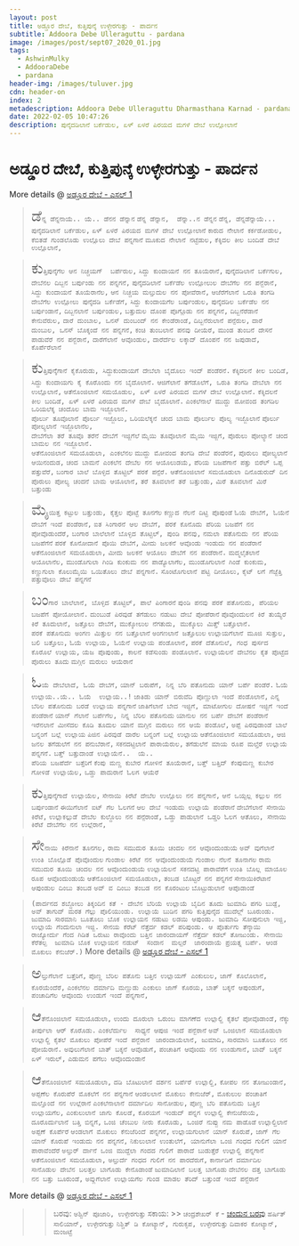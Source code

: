 ```yaml
---
layout: post
title: ಅಡ್ಡೂರ ದೇಬೆ, ಕುತ್ತಿಪುನ್ಕೆ ಉಳ್ಳೇರಗುತ್ತು - ಪಾರ್ದನ
subtitle: Addoora Debe Ulleraguttu - pardana
image: /images/post/sept07_2020_01.jpg
tags:
  - AshwinMulky
  - AddooraDebe
  - pardana
header-img: /images/tuluver.jpg
cdn: header-on
index: 2
metadescription: Addoora Debe Ulleraguttu Dharmasthana Karnad - pardana
date: 2022-02-05 10:47:26
description: ಪುನ್ಕೆದಡಿಲಾನೆ ಬರ್ಕೆಡುಲ, ಏಳ್ ಏಳರೆ ಪಿರಯದ ಮಗಳೆ ದೇಬೆ ಉಲ್ಲೋಲಾನೆ
---
```

# ಅಡ್ಡೂರ ದೇಬೆ, ಕುತ್ತಿಪುನ್ಕೆ ಉಳ್ಳೇರಗುತ್ತು - ಪಾರ್ದನ

More details @ <a href='/2020/09/07/addoora-debe-ulleraguttu/'>ಅಡ್ಡೂರ ದೇಬೆ - ಎಸಲ್ 1</a>

> <span style='font-size: xx-large;'>`ಡೆ`</span>`ನ್ನ ಡೆನ್ನನಾಯೆ.. ಯೆ.. ಡೆನನ ಡೆನ್ನಾನ`
`ಡೆನ್ನ ಡೆನ್ನಾನ,  ಡೆನ್ನಾ..ನ ಡೆನ್ನನ` 
`ಡೆನ್ನ, ಡೆನ್ನಡೆನ್ನಾಯೆ...`
`ಪುನ್ಕೆದಡಿಲಾನೆ ಬರ್ಕೆಡುಲ,`
`ಏಳ್ ಏಳರೆ ಪಿರಯದ ಮಗಳೆ ದೇಬೆ ಉಲ್ಲೋಲಾನೆ`
`ಕಾರುದ ನೆೇಲಾನೆ ಕರ್ಕಡೋಡುಲ,`
`ಕೆಬಿತಡೆ ಗುಂಡಲೊಡು ಉಲ್ಲೊಲು ದೇಬೆ ಪನ್ನಗಾನೆ`
`ಮೂಕುದ ನೆೇಲಾನೆ ನಟ್ಟೆಡುಲ,`
`ಕೆಕ್ಕಿದಲ ಕೀಲ ಬಂದಿಡೆ ದೇಬೆ ಉಲ್ಲೊಲಾನೆ,`

> <span style='font-size: xx-large;'>`ಕು`</span>`ತ್ತಿಪುನ್ಕೆಗೆಲ ಆನ ನಿಚ್ಚಯಗ್  ಬರ್ಪೆರುಲ,`
`ಸಿದ್ದು ಕುಂದಾಯನೆ ನನ ತೂಯೆರಾನೆ,`
`ಪುನ್ಕೆದಡಿಲಾನೆ ಬರ್ಕೆಗುಲ,`
`ದೇಬೆನಲ ದಿಬ್ಬನ ಬರ್ಪುಂಡು ನನ ಪನ್ನಗನೆ,`
`ಪುನ್ಕೆದಡಿಲಾನೆ ಬರ್ಕೆಡೆಲ ಉಲ್ಲೋಲುಲ ದೇಬೆಗೆಲ ನನ ಪನ್ಬೆರಾನೆ,`
`ಸಿದ್ದು ಕುಂದಾಯನೆ ತೂಯೆರಾನೆಲ,`
`ಆನ ನಿಚ್ಚಯ ಮಲ್ತುದುಲ ನನ ಪೋವೆರಾನೆ,`
`ಆಜೆರೆಗೆಲಾನೆ ಒರುತಿ ತಂಗಡಿ ದೇಬೆಗೆಲ ಉಲ್ಲೋಲು ಪುನ್ಕೆದಡಿ ಬರ್ಕೆಡೆಗೆ,`
`ಸಿದ್ದು ಕುಂದಾಯಗೆಲ ಬರ್ಪುಂಡುಲ,`
`ಪುನ್ಕೆದಡಿಲ ಬರ್ಕೆಡೆಲ ನನ ಬರ್ಪುಂಡಾನೆ,`
`ದಿಬ್ಬನಲಾನೆ ಬರ್ಪುಂಡುಲ,`
`ಬತ್ತುದುಲ ದೊಂಪ ಪೊಗ್ಗೊಡು ನನ ಪನ್ನಗನೆ,`
`ದಿಬ್ಬನೆರೆಡಾನೆ ಕೇನುವೆರುಲ,` 
`ದಾರೆ ದುಂಬಾಲ, ಒನಸ್ ದುಂಬಂದ್ ನನ ಕೇಂಡೆರಾಂಡೆ,`
`ದಿಬ್ಬನೆರುಲಾನೆ ಪನ್ಪೆರುಲ,`
`ದಾರೆ ದುಂಬುಲ, ಒನಸ್ ಬೊಕ್ಕಂದೆ ನನ ಪನ್ನಗನೆ,`
`ಕಂಚಿ ತುಂಬಲಾನೆ ಪನವು ದೀಯೆರೆ,`
`ಮುಂಡ ತುಂಬನೆ ದೇಸನೆ ಪಾಡುವೆರೆ ನನ ಪನ್ಬೆರಾನೆ,`
`ದಾರೆಗೆಲಾನೆ ಆವೊಂಡುಲ,` 
`ದಾರೆರ್ದೆಲ ಲಕ್ಕಾದ್ ದೊಂಪನೆ ನನ ಜಪುಡಾದೆ,`
`ಕೊರ್ಪೆರೆಲಾನೆ` 

> <span style='font-size: xx-large;'>`ಕು`</span>`ತ್ತಿಪುನ್ಕೆೆಗಾನೆ ಕೈಕೊರುಡು, ಸಿದ್ದುಕುಂದಾಯಗೆ ದೇಬೆಲಾ ಬೈದೊಲು ಇಂದ್ ಪಂಡೆರನೆ.`
`ಕೆಕ್ಕಿದಲನೆ ಕೀಲ ಬಂದಿಡೆ,`
`ಸಿದ್ದು ಕುಂದಾಯಗು ಕೈ ಕೊರೊಂದು ನನ ಬೈದೊಲಾನೆ.`
`ಆಜಿಗೆಲಾನೆ ತಗೆಡೊಲೆಗೆ, ಒರುತಿ ತಂಗಡಿ ದೇಬೆಲಾ ನನ ಉಲ್ಲೊಲಾನೆ,`
`ಆತೆನೊಂಜಿಲಾನೆ ಸಮಯೊಡುಲ, ಏಳ್ ಏಳರೆ ಪಿರಯದ ಮಗಳೆ ದೇಬೆ ಉಲ್ಲೊಲಾನೆ.`
`ಕೆಕ್ಕಿದಲನೆ ಕೀಲ ಬಂದಿಡೆ, ಏಳ್ ಏಳರೆ ಪಿರಯದ ಮಗಳೆ ದೇಬೆ ಬೈದೊಲಾನೆ.`
`ಎಂಕಲೆನಾಲೆ ಮುದ್ದು ಮೋವಂದ ತಂಗಡಿಲ ಒರಿಯಲೆಕ್ಕ ಚಂದೊಲ ಬಾಮ ಇಜ್ಜೊಲಾನೆ.`  
`ಪೊರ್ಲು ತೂವೊಲಾನೆ ಪೊರ್ಲು ಇಜ್ಜೊಲು,`
`ಒರಿಯಲೆಕ್ಕನೆ ಚಂದ ಬಾಮ ಪೊರ್ಲುಲ ಪೊಲ್ಯ ಇಜ್ಜೊಲಾನೆ`
`ಪೊರ್ಲು ಪೋಲ್ಯಲಾನೆ ಇಜ್ಜೊಲಾನೆಲ,`  
`ದೇಬೆಗೆಲಾ ತರೆ ತೂವೊ ತರೆನೆ ದೇಬೆಗೆ ಇಜ್ಜಿಗೆಲೆ`
`ಮೈಯಿ ತೂವೊಲಾನೆ ಮೈಯಿ ಇಜ್ಜಿಗೆ,`
`ಪೊರುಲು ಪೋಲ್ಯಾನೆ ಚಂದ ಬಾಮಲ ನನ ಇಜ್ಜೊಲಾನೆ.`  
`ಆತೆನೊಂಜಿಲಾನೆ ಸಮಯೊಡುಲಾ, ಎಂಕಲೆನಲ`
`ಮುದ್ದು ಮೋವಂದ ತಂಗಡಿ ದೇಬೆ ಪಂಡೆರನೆ,`
`ಪೊರುಲು ಪೋಲ್ಯಲಾನೆ ಆಯಿನಂದುಡ,`
`ಚಂದ ಬಾಮನೆ ಎಂಕಲೆನ ದೇಬೆಲ ನನ ಆಯೊಲುಡಯೆ,`
`ಪೆರಿಯ ಬಜಪೆಗಾನೆ ಪತ್ತು ಬಿರೆಲ್ ಒಪ್ಪ ಪತ್ತುವೆರೆ,`
`ಬಂಗಾರ ಬಾಲೆ ಬೊಳ್ಳಿದ ತೊಟ್ಟಿಲ್ ಪರಕೆ ಪನ್ಪೆರೆ.`
`ಆತೆನೊಂಜಿಲಾನೆ ಸಮಯೊಡುಲಾ ದಿನೊಡುರುದ್ ದಿನ` 
`ಪೊರುಲು ಪೋಲ್ಯ ಚಂದನೆ ಬಾಮ ಆಯೊಲಾನೆ,` 
`ತರೆ ತೂವಲಾನೆ ತರೆ ಬತ್ತುಂಡು,`
`ಮಿರೆ ತೂವಲಾನೆ ಮಿರೆ ಬತ್ತುಂಡು`

> <span style='font-size: xx-large;'>`ಮೈ`</span>`ಯಿತ್ತ ಕಟ್ಟುಲ ಬತ್ತುಂಡು, ಕೈತ್ತಲ ಪೊಟ್ಟೆ ತೂನಗೆಲ`
`ಕಣ್ಣುದ ನೆಲನೆ ದಿಟ್ಟಿ‌ ಪೊಪುಂಡೆ`
`ಓಯೆ ದೇಬೆಗೆ, ಓಯೆನೆ ದೇಬೆಗೆ ಇಂದೆ ಪಂಡೆರಾನೆ,`
`ಐತ ಸಿಂಗಾರನೆ ಆಲ ದೇಬೆಗೆ, ಪರಕೆ ಕೊನೊದು ಪೆರಿಯ ಬಜಪೆಗೆ ನನ ಪೋವೊಡುಂದೆರೆ,`
`ಬಂಗಾರ ಬಾಲೆಲಾನೆ ಬೊಳ್ಳಿದ ತೊಟ್ಟಿಲ್, ಪುಂಡಿ ಪನವು,`
`ನಮಲಾ ಪತೊನುದು ನನ ಪೆರಿಯ ಬಜಪೆಗೆನೆ`
`ಪರಕೆ ಕೊನೋದಾನೆ ಪೊಯಿ ದೇಬೆಗೆ,`
`ಮೀದು ಜಲಕನೆ ಆವೊಂಡು ಇಂಡುದು ನನ ಪಂಡೆರಾನೆ`
`ಆತೆನೊಂಜಿಲಾನೆ ಸಮಯೊಡುಲಾ,`
`ಮೀದು ಜಲಕನೆ ಆಯೊಲು ದೇಬೆಗೆ ನನ ಪಂಡೆರಾನೆ.`
`ಮದ್ಮಲೈತಲಾನೆ ಆಯೊಲಾನೆಲ,` 
`ಮುಂಡೊಗುಲಾ ಗಿಂಡಿ ಕುಂಕುಮ ನನ ಪಾಡ್ಯೊಲಾಗೆಲ,` 
`ಮುಂಡೊಗುಲಾನೆ ಗಿಂಡೆ ಕುಂಕುಮ,` 
`ಕಣ್ಣುಗುಲಾ ಕೊಲುಮೈಯಿ ಒಯಿತೊಲು ದೇಬೆ ಪನ್ನಗಾನೆ.`
`ಸೊಂಟೊಗುಲಾನೆ ಪಟ್ಟಿ ದೀಯೊಲು,`
`ಕೈಟ್ ಲಗೆ ಗೆಜ್ಜೆತ್ತಿ ಪತ್ತುವೊಲು ದೇಬೆ ಪನ್ನಗನೆ`

> <span style='font-size: xx-large;'>`ಬಂ`</span>`ಗಾರ ಬಾಲೆಲಾನೆ, ಬೊಳ್ಳಿದ ತೊಟ್ಟಿಲ್, ಪಾಲೆ ಪಿಂಗಾರನೆ`
`ಪುಂಡಿ ಪನವು ಪರಕೆ ಪತೊನುದು, ಪೆರಿಯಲ ಬಜಪೆಗೆ ಪೋಯೋಲಾನೆ.`
`ದುಂಬುಡೆ ಪಿರವುಡೆ ತಗೆಡುಲು ನಡುಟು ದೇಬೆ ಪೋಪೆರಾನೆ`
`ಪೊವೊಂದುಲನೆ ಕಿರೆ ತುಯ್ಯೆರೆ`
`ಕಿರೆ ತೂದುಲಾನೆ, ಜತ್ತೊಲು ದೇಬೆಗೆ,`
`ಮುಕ್ಕೋಲುಲ ನೆಗತುದು, ಮುಕ್ಕೊಲು ಮಿತ್ತ್ ಬತ್ತೊಲಾನೆ.`   
`ಪರಕೆ ಪತೊನುದು ಅಂಗಣ ಮಿತ್ತುಲ ನನ ಬತ್ತೊಲಾನೆ`
`ಅಂಗಣಲಾನೆ ಜತ್ತೊಲುಲ`
`ಉಲ್ಲಾಯಗೆಲಾನೆ ಮೂಜಿ ಸುತ್ತುಲ, ಬಲಿ ಬತ್ತೊಲು,`
`ಓಯೆ ಉಲ್ಲಾಯ, ಓಯೆನೆ ಉಲ್ಲಾಯ ಪಂಡೊಲಾನೆ,`
`ಪರಕೆ ದೆತೊನುಲೆ, ಗಂಧ ಪುರ್ಸದ ಕೊರೊಲೆ ಉಲ್ಲಾಯ,` 
`ಯೆಜ ಪೊಪುಂಡು, ಕಾಲನೆ ಕಡೆಸುಂಡು ಪಂಡೊಲಾನೆ.`
`ಉಲ್ಲಾಯೆಲನೆ ದೇಬೆನಲ ಕೈತ ಪೊಟ್ಟೆದ ಪೊರುಲು ತೂದು`
`ಮಗ್ಗಿನ ಮರುಲು ಆಯೆರಾನೆ`

> <span style='font-size: xx-large;'>`ಓ`</span>`ಯೆ ದೇಬೆಲಾದೆ, ಓಯೆ ದೇಬೆಗೆ,`
`ಯಾನ್ ಬರುಪೆಗೆ, ನಿನ್ನ ಬೆರಿ ಪತೊನುದು ಯಾನ್ ಬರ್ಪೆ ಪಂಡೆರೆ.`
`ಓಯೆ ಉಲ್ಲಾಯ..ಯೆ.. ಓಯೆ  ಉಲ್ಲಾಯ..!`
`ಜಾತಿಡು ಯಾನ್ ಬಿರುವೆದಿ ಪೊಣ್ಣುಲಾ ಇಂದೆ ಪಂಡೊಲಾನೆ,`
`ಎನ್ನ ಬೆರಿಲ ಪತೊನುದು ಬರಡೆ ಉಲ್ಲಾಯ ಪನ್ನಗಾನೆ`
`ಜಾತಿಗೆಲಾನೆ ಬೇದ ಇಜ್ಜಿಗೆ, ಮಾಟೋಗುಲ ದೋಷನೆ ಇಜ್ಜಿಗೆ ಇಂದೆ ಪಂಡೆರಾನೆ`
`ಯಾನ್ ಗೆಲಾನೆ ಬರ್ಪೆಗೆಲ, ನಿನ್ನ ಬೆರಿಲ ಪತೊನುದು` 
`ಯಾನುಲ ನನ ಬರ್ಪೆ ದೇಬೆಗೆ ಪಂಡೆರಾನೆ`
`ಇರೆನಲಾನೆ ಮೀಸೆದಲ ಕೊಡಿ ತೂದುಲ ಯಾನೆ ಮಗ್ಗಿನ ಮರುಲು ನನ ಆಯೆ ಪಂಡೊಲೆ,`
`ಅಪ್ಪೆ ಪಿರವುಡಾಂಡೆ ಬಾಲೆ ಬನ್ನಂಗೆ ಬಲ್ಲೆ ಉಲ್ಲಾಯ` 
`ಪಿಜಿನ ಪಿರವುಡೆ ದಾರೆಲ ಬನ್ನಂಗೆ ಬಲ್ಲೆ ಉಲ್ಲಾಯ`
`ಆತೆನೊಂಜಿಲಾನೆ ಸಮಯೊಡುಲಾ,`
`ಆಜಿ ಜನಲ ತಗೆಡುಲೆಗೆ ನನ ಪನುಬೆರಾನೆ,`
`ಸಕನದಟ್ಟಿಲಾನೆ ಪಾರಾಯೆರುಲ,`
`ತಗೆಡುಲೆನೆ ಮಾಯ ರೂಪ ಮಲ್ತೆರೆ ಉಲ್ಲಾಯೆ ಪನ್ನಗನೆ.` 
`ಬತ್ತ್ ಬತ್ತುದಾಂಡೆ ಉಲ್ಲಾಯೆನೆ..  ಯೆ..`  
`ಪೆರಿಯ ಬಜಪೆರ್ದೆ ಬತ್ತೆರಿಗೆ`
`ಕೆಂಪು ಮಣ್ಣ ಕುಬೇರ ಗೋಳಿನೆ ತೂಯೆರಾನೆ,`
`ಬತ್ತ್ ಬತ್ತಿದ್ ಕೆಂಪುಮಣ್ಣ ಕುಬೇರ ಗೋಳಿಡೆ ಉಲ್ಲಾಯೆಲ,`
`ಒಡ್ಡು ಪಾದುರಾನೆ ಓಲಗ ಆಯೆರೆ`


> <span style='font-size: xx-large;'>`ಕು`</span>`ತ್ತಿಪುನ್ಕೆಗಾದೆ ಉಲ್ಲಾಯೆಲ,` 
`ಸೇನಾಯಿ ಕಿರೆಟೆ ದೇಬೆಲ ಉಲ್ಲೊಲು ನನ ಪನ್ನಗಾನೆ,`
`ಆನೆ ಒಯ್ಪಲ್ಲ ಕಲ್ಲುಲ ನನ ಬರ್ಪುಂಡಾನೆ`
`ಈಯಿಗೆಲಾನೆ ಐಟ್ ಗೆಲ ಓಲಗನೆ`
`ಆಲ ದೇಬೆ ಇಂಡುದು ಉಲ್ಲಾಯೆ ಪಂಡೆರಾನೆ`
`ದೇಬೆಗೆಲಾನೆ ಸೇನಾಯಿ ಕಿರೆಟೆ,`
`ಉಲ್ಲಾಕಲ್ಲುಡೆ ದೇಬೆಲ ಕುಲ್ದೊಲು ನನ ಪನ್ಪೆರಾಂಡೆ,`
`ಒಡ್ಡು ಪಾಡುಲಾನೆ ಒಡ್ಡರಿ ಓಲಗ ಆತೊಲು, ಸೇನಾಯಿ ಕಿರೆಟೆ ದೇಬೆಗೆಲ ನನ ಉಲ್ಲೆರಾನೆ,`

> <span style='font-size: xx-large;'>`ಸೇ`</span>`ನಾಯಿ ಕಿರೆನಾನೆ ತೂನಗಲ,`
`ರಾಮ ಸಮುದುರ ತೂಯಿ ಚಂದಲ ನನ ಆವೊಂದುಂಡುಯೆ`
`ಅವ್ ವುಗೆಲಾನೆ ಉಂತಿ ಬೊಲ್ಲೊಡೆ ಪೊವೊಂದುಲ` 
`ಗುಂಡಾಲ ಕಿರೆಟೆ ನನ ಆವೊಂದುಂಡುಯೆ`
`ಗುಂಡಾಲ ನೆಲನೆ ತೂನಾಗಲ`
`ರಾಮ ಸಮುದುರ ತೂಯಿ ಚಂದಲ ನನ ಆವೊಂದುಂಡುಯೆ`
`ಉಲ್ಲಾಯೆಲನೆ ಸಕನದಟ್ಟಿ ಪಾರಾವೆರೆಗೆ`
`ಉಂತಿ ಬೊಲ್ಲ ಮಾಯೊಲ ರೂಪ ಆವೊಂದುಂಡುಯೆ`
`ಆತೆನೊಂಜಿಲಾನೆ ಸಮಯೊಡುಲಾ,`
`ತಂಬಡ ಬೊಟ್ಟರೆ ನನ ಪನ್ನಗನೆ`
`ಸೇನಾಯಿಕಿರೆಟಾನೆ ಆಪುಂಡುಲ ದಿಂಬು ತಂಬಡ`
`ಅವ್ ವ ದಿಂಬು ತಂಬಡ ನನ ಕೊರಂಟುಲ`
`ಬೊಟ್ಟುಡುಲಾನೆ ಆಪೊಡಾಂಡೆ`

> `(ಪಾರ್ದನದ ಶಬ್ದೋಲು ತಿಕ್ಕಂದಿನ ಕತೆ - ದೇಬೆನ ಬೆರಿಯೆ ಉಲ್ಲಾಯೆ ಬೈದಿನ ತೂದು ಜುಮಾದಿ ಪಗರಿ ಬುಡ್ಪೆ, ಅವ್ ತಾಗುದ್ ಮರತ ಗೆಲ್ಲು ಪೊಲಿಯುಂಡು. ಉಲ್ಲಾಯೆ ಬುಡಿನ ಪಗರಿ ಕುತ್ತಿಪುನ್ಕೆದ ಮುದೆಲ್ಗ್ ಬೂರುಂಡು. ಜುಮಾದಿ ಸಾರಮಾನಿ ಬೂತೊಲು ಬೊಕ ಉಲ್ಲಾಯನ ನಡುಟು ಲಡಯಿ ಆಪುಂಡು. ಜುಮಾದಿ ಸೋಪುನುಲಾ ಇಜ್ಜಿ, ಉಲ್ಲಾಯೆ ಗೆಂದುನುಲಾ ಇಜ್ಜಿ. ಸೇನಯ ಕೆರೆಟ್ ನೆತ್ತೆರ್ದ ಕಡಲ್ ಪರಿಪುಂಡು. ಆ ಪೊರ್ತುಗು ತೆನ್ಕಾಯಿ ರಾಜ್ಯೋರ್ದು ಗೆಂದ ಗಿಡಿತ ಒರುಟು ರಾವೊಂದು ಬತ್ತಿನ ಜಾರಂದಾಯಗ್ ನೆತ್ತೆರ್ದ ಕಡಲ್ ತೋಜುಂಡು. ಸೇನಾಯಿ ಕೆರೆತಲ್ಪ  ಜುಮಾದಿ ಬೊಕ ಉಲ್ಲಾಯನ ನಡುಟ್  ಸಂದಾನ  ಮಲ್ಪರೆ  ಜಾರಂದಾಯೆ ಪ್ರಯತ್ನ ಬರ್ಪೆ. ಆಂಡ ಮೊಕುಲು ಕೆನುಜೆರ್.)`
More details @ <a href='/2020/09/07/addoora-debe-ulleraguttu/'>ಅಡ್ಡೂರ ದೇಬೆ - ಎಸಲ್ 1</a>

> <span style='font-size: xx-large;'>`ಅ`</span>`ಲ್ತುಗೆಲಾನೆ ಬತ್ತೆರಿಗೆ,` 
`ಪೊಣ್ಣ ಬೆರಿಲ ಪತೊನು ಬತ್ತಿನ ಉಲ್ಲಾಯಗ್ ಎಂಕುಲುಲ,`
`ಜಾಗ್ ಕೊಲೊಲಾನೆ, ಕೊರಯೆಂದೆರೆ,`
`ಎಂಕಲೆನಲ ದರ್ಮಾದಿ ಮಣ್ಣುಡು ಎಂಕುಲು ಜಾಗ್ ಕೊರಯ,`
`ಬಾತ್ ಬಕ್ಕನೆ ಆಪುಂಡುಗೆ,`
`ಪಂಚಾದಿಗೆಲ ಆವೊಂದು ಉಂಡುಗೆ ಇಂದೆ ಪನ್ನಗಾನೆ,`

> <span style='font-size: xx-large;'>`ಆ`</span>`ತೆನೊಂಜಿಲಾನೆ ಸಮಯೊಡುಲಾ,`
`ಉಂದು ದೂರುಲಾ ಒರುಂಬ ಮಾಗಣೆದ ಉಲ್ಲಾಲ್ದಿ ಕೈತಲೆ ಪೋವೊಡಾಂಡೆ,`
`ನೆಕ್ಕು ತೀರ್ಪುಲಾ ಆರ್ ಕೊರೊಡು.`
`ಎಂಕಲೆರ್ದುಲ  ಸಾಧ್ಯನೆ ಆಪುಜಿ ಇಂದೆ ಪನ್ಬೆರಾನೆ`
`ಅವ್ ಒಂಜಿಲಾನೆ ಸಮಯೊಡುಲಾ`
`ಉಲ್ಲಾಲ್ದಿ ಕೈತಲೆ ಮೊಕುಲು ಪೋಪೆರೆ ಇಂದೆ ಪನ್ಬೆರಾನೆ ` 
`ಜಾರಂದಾಯೆಲಾನೆ, ಜುಮಾದಿ,` 
`ಸಾರಮಾನಿ ಬೂತೊಲು ನನ  ಪೋಯೆರಾನೆ.`
`ಅವುಲುಗೆಲಾನೆ ಬಾತ್ ಬಕ್ಕನೆ ಆವೊಡುಗೆ,`
`ಪಂಚಾತಿಗೆ ಆವೊಂದು ನನ ಉಂಡುಗಾನೆ,`
`ಬಾದ್ ಬಕ್ಕನೆ ಏಳ್ ಇರುಲ್,`
`ಎಡುಮನ ಪಗೆಲು ಆವೊಂದುಂಡಾನೆ`

> <span style='font-size: xx-large;'>`ಆ`</span>`ತೆನೊಂಜಿಲಾನೆ ಸಮಯೊಡುಲಾ,`
`ದಡಿ ಬೊಟುಲಾನೆ ದರ್ಶನ ಬರ್ಪೆರೆ ಉಲ್ಲಾಲ್ದಿ,`
`ಕೋಪಲ ನನ ತೋಜುಂಡಾನೆ,`
`ಅಪ್ಪಣೆಲ ಕೊರುಪೆರೆ ಮೊಕಲೆಗೆ ನನ ಪನ್ನಗಾನೆ`
`ಆಂಡಲಲಾನೆ ಮೊಕುಲು ಕೇನುಜೆರ್,`
`ಮೊಕುಲುಲ ಪಂಚಾತಿಗೆ ಮಲ್ತೊಂದೆ ನನ ಉಲ್ಲೆರಾನೆ` 
`ಎಂಕಲೆನಾಲಾನೆ ದರ್ಮಾದಿಲ ಸಾನೋಡುಲ,`
`ಪೊಣ್ಣ ಬೆರಿ ಪತೊನುದು ಬತ್ತಿನ ಉಲ್ಲಾಯಗೆಲ,`
`ಎಂಕುಲುಲಾನೆ ಜಾಗು ಕೊಲಡೆ,`
`ಕೊರಯಗೆ ಇಂಡುದ್ ಪನ್ನಗ ಉಲ್ಲಾಲ್ದಿ ಕೇನುಜೆರುಯೆ,`
`ದೂರೊರ್ದುಲಾನೆ ಬತ್ತಿ ಬಿನ್ನಗೆ,`
`ಒಂಜಿ ಚೆಂಬುಲ ನೀರು‌ ಕೊರೊಡು, ಒಂಜಿರೆ ನುಪ್ಪು‌ ನಮ ಪಾಡೊಡೆ` 
`ಉಲ್ಲಾಲ್ದಿಲಾನೆ ಅಪ್ಪಣೆ ಕೊರ್ಪೆರೆ`
`ಆಂಡಲಾಗೆ ಮೊಕುಲು ಕೆನುಜೆರಿಂದೆ ಪನ್ನಗನೆ,` 
`ಉಲ್ಲಾಯಗುಲಾನೆ ಯಾನ್ ಕೊರುಪೆ,`
`ಜಾಗ್ ಗೆಲ ಯಾನ್ ಕೊರುಪೆ ಇಂಡುದು ನನ ಪನ್ನಗನೆ,`
`ನಿಕುಲುಲಾನೆ ಉಂತುಲೆಗೆ, ಯಾನುಗೆಲಾ ಒಂಜಿ ಗಂಧದ ಗುಲಿಗೆ ಯಾನೆ ಪಾರಾವೆಂದೆರೆ`
`ಅಲ್ತುರ್ ರ್ದಾನೆ ಒಂಜಿ ಮುದ್ದೆಲಾ ಗಂದದ ಗುಲಿಗೆ ಪಾರಾದೆ ಬುಡುತ್ತೆರೆ ಉಲ್ಲಾಲ್ದಿ ಪನ್ನಗಾನೆ`
`ಆತೆನೊಂಜಿಲಾನೆ ಸಮಯೊಡುಲಾ,` 
`ಅಲ್ತುರ್ದೆ ಗಂಧದ ಗುಲಿಗೆ ನನ ಪಾರದೆರುಗೆ,`
`ಕಾರ್ನಾಡಿಗೆ ದರ್ಮಾದಿಲ ಸಾನೊಡುಲ ದೇಬೆನ ಬಲತ್ತಲ ಬಾಗೊಡು ಕೇನೊಡಾಂಡೆ`
`ಜುಮಾದಿಲಾನೆ ಬಲತ್ತ ಬಾಗೊಡು`
`ದೇಬೆನಲ ದತ್ತ ಬಾಗೊಡು ನನ ಬತ್ತು ಬೂರುಂಡೆ,`
`ಅವ್ಲುಗೆಲಾನೆ ಉಲ್ಲಾಯಗೆಲ ಗುಂಡ ಮಾಡಲ ತೆರಿದ್ ಬತ್ತುಂಡೆ ಇಂದೆ ಪನ್ಬೆರಾನೆ` 

More details @ <a href='/2020/09/07/addoora-debe-ulleraguttu/'>ಅಡ್ಡೂರ ದೇಬೆ - ಎಸಲ್ 1</a>
>> ಬರವು: `ಅಶ್ವಿನ್ ಪೂಜಾರಿ, ಉಳ್ಳೇರಗುತ್ತು` 
>> ಸಕಾಯ: >>  `ಚಂದ್ರಶೇಖರ್ ಕೆ` - <a href="/chandu/">ಚಂದುನ ಬರವು</a>
>> `ಹರ್ಷಿತ್ ಸಾಲಿಯಾನ್, ಉಳ್ಳೇರಗುತ್ತು`
>> `ನಿಶ್ಚಿತ್ ಡಿ ಕೋಟ್ಯಾನ್, ಗುರುಕೃಪ, ಉಳ್ಳೇರಗುತ್ತು`
>> `ದಿವಾಕರ ಕೋಟ್ಯಾನ್, ಮಂಜಟ್ಟೆ`